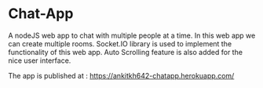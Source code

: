 # Chat-App
A nodeJS web app to chat with multiple people at a time.
In this web app we can create multiple rooms. 
Socket.IO library is used to implement the functionality of this web app. 
Auto Scrolling feature is also added for the nice user interface.

The app is published at : https://ankitkh642-chatapp.herokuapp.com/
